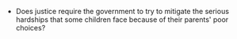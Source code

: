 - Does justice require the government to try to mitigate the serious hardships that some children face because of their parents' poor choices?